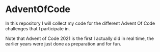 # AdventOfCode

In this repository I will collect my code for the different Advent Of Code challenges that I participate in.

Note that Advent of Code 2021 is the first I actually did in real time, the earlier years were just done as preparation and for fun.
